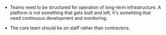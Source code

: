 <!-- TITLE: Teams -->


* Teams need to be structured for operation of long-term infrastructure. A platform is not something that gets built and left, it's somehting that need continuous development and monitoring.

* The core team should be on staff rather than contractors.

